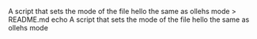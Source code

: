 A script that sets the mode of the file hello the same as ollehs mode > README.md
echo A script that sets the mode of the file hello the same as ollehs mode
